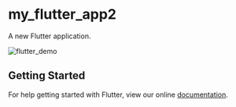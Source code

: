 # my_flutter_app2

A new Flutter application.

![flutter_demo](https://user-images.githubusercontent.com/1298938/39284030-ff3910c8-492e-11e8-9185-9a5ec356680f.jpg)

## Getting Started

For help getting started with Flutter, view our online
[documentation](https://flutter.io/).
